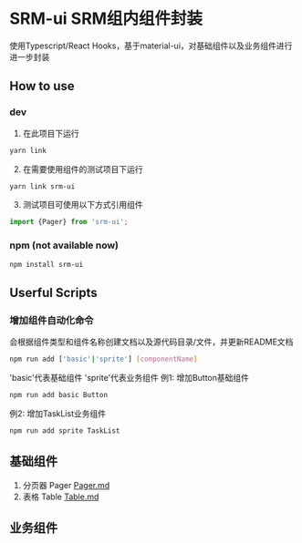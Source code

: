 # SRM-ui SRM组内组件封装

使用Typescript/React Hooks，基于material-ui，对基础组件以及业务组件进行进一步封装

## How to use

### dev

1. 在此项目下运行
```bash
yarn link
```
2. 在需要使用组件的测试项目下运行
```bash
yarn link srm-ui
```
3. 测试项目可使用以下方式引用组件
```javascript
import {Pager} from 'srm-ui';
```

### npm (not available now)

```bash
npm install srm-ui
```

## Userful Scripts

### 增加组件自动化命令
会根据组件类型和组件名称创建文档以及源代码目录/文件，并更新README文档
```bash
npm run add ['basic'|'sprite'] [componentName]
```
'basic'代表基础组件
'sprite'代表业务组件
例1: 增加Button基础组件
```bash
npm run add basic Button
```
例2: 增加TaskList业务组件
```bash
npm run add sprite TaskList
```
## 基础组件

1. 分页器 Pager [Pager.md](./docs/Pager.md)
2. 表格 Table [Table.md](./docs/Table.md)


## 业务组件

